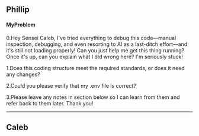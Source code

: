 ## Phillip

#### MyProblem

0.Hey Sensei Caleb, I've tried everything to debug this code—manual inspection, debugging, and even resorting to AI as a last-ditch effort—and it's still not loading properly! Can you just help me get this thing running? Once it's up, can you explain what I did wrong here? I'm seriously stuck!

1.Does this coding structure meet the required standards, or does it need any changes?

2.Could you please verify that my .env file is correct?

3.Please leave any notes in section below so I can learn from them and refer back to them later. Thank you!

---

## Caleb
